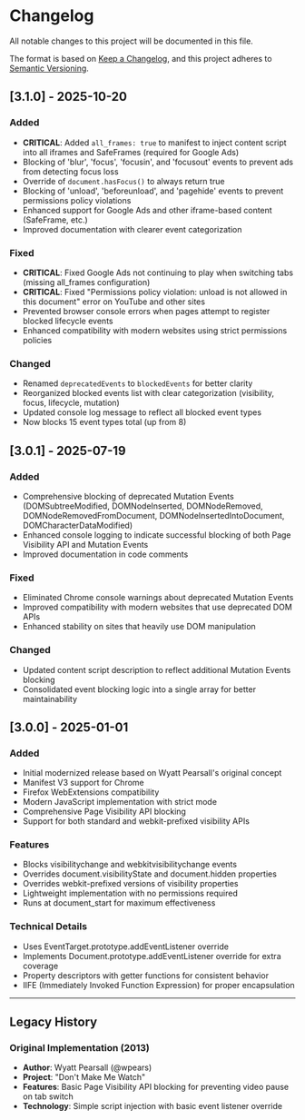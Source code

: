 # Changelog

All notable changes to this project will be documented in this file.

The format is based on [Keep a Changelog](https://keepachangelog.com/en/1.0.0/),
and this project adheres to [Semantic Versioning](https://semver.org/spec/v2.0.0.html).

## [3.1.0] - 2025-10-20

### Added
- **CRITICAL**: Added `all_frames: true` to manifest to inject content script into all iframes and SafeFrames (required for Google Ads)
- Blocking of 'blur', 'focus', 'focusin', and 'focusout' events to prevent ads from detecting focus loss
- Override of `document.hasFocus()` to always return true
- Blocking of 'unload', 'beforeunload', and 'pagehide' events to prevent permissions policy violations
- Enhanced support for Google Ads and other iframe-based content (SafeFrame, etc.)
- Improved documentation with clearer event categorization

### Fixed
- **CRITICAL**: Fixed Google Ads not continuing to play when switching tabs (missing all_frames configuration)
- **CRITICAL**: Fixed "Permissions policy violation: unload is not allowed in this document" error on YouTube and other sites
- Prevented browser console errors when pages attempt to register blocked lifecycle events
- Enhanced compatibility with modern websites using strict permissions policies

### Changed
- Renamed `deprecatedEvents` to `blockedEvents` for better clarity
- Reorganized blocked events list with clear categorization (visibility, focus, lifecycle, mutation)
- Updated console log message to reflect all blocked event types
- Now blocks 15 event types total (up from 8)

## [3.0.1] - 2025-07-19

### Added
- Comprehensive blocking of deprecated Mutation Events (DOMSubtreeModified, DOMNodeInserted, DOMNodeRemoved, DOMNodeRemovedFromDocument, DOMNodeInsertedIntoDocument, DOMCharacterDataModified)
- Enhanced console logging to indicate successful blocking of both Page Visibility API and Mutation Events
- Improved documentation in code comments

### Fixed
- Eliminated Chrome console warnings about deprecated Mutation Events
- Improved compatibility with modern websites that use deprecated DOM APIs
- Enhanced stability on sites that heavily use DOM manipulation

### Changed
- Updated content script description to reflect additional Mutation Events blocking
- Consolidated event blocking logic into a single array for better maintainability

## [3.0.0] - 2025-01-01

### Added
- Initial modernized release based on Wyatt Pearsall's original concept
- Manifest V3 support for Chrome
- Firefox WebExtensions compatibility
- Modern JavaScript implementation with strict mode
- Comprehensive Page Visibility API blocking
- Support for both standard and webkit-prefixed visibility APIs

### Features
- Blocks visibilitychange and webkitvisibilitychange events
- Overrides document.visibilityState and document.hidden properties
- Overrides webkit-prefixed versions of visibility properties
- Lightweight implementation with no permissions required
- Runs at document_start for maximum effectiveness

### Technical Details
- Uses EventTarget.prototype.addEventListener override
- Implements Document.prototype.addEventListener override for extra coverage
- Property descriptors with getter functions for consistent behavior
- IIFE (Immediately Invoked Function Expression) for proper encapsulation

---

## Legacy History

### Original Implementation (2013)
- **Author**: Wyatt Pearsall (@wpears)
- **Project**: "Don't Make Me Watch"
- **Features**: Basic Page Visibility API blocking for preventing video pause on tab switch
- **Technology**: Simple script injection with basic event listener override
